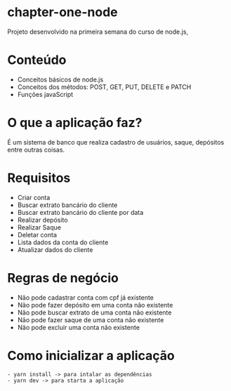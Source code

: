 # chapter-one-node
Projeto desenvolvido na primeira semana do curso de node.js,

# Conteúdo

- Conceitos básicos de node.js
- Conceitos dos métodos: POST, GET, PUT, DELETE e PATCH
- Funções javaScript 

# O que a aplicação faz?

É um sistema de banco que realiza cadastro de usuários, saque, depósitos entre outras coisas.

# Requisitos

- Criar conta
- Buscar extrato bancário do cliente
- Buscar extrato bancário do cliente por data
- Realizar depósito
- Realizar Saque
- Deletar conta 
- Lista dados da conta do cliente
- Atualizar dados do cliente

# Regras de negócio

- Não pode cadastrar conta com cpf já existente
- Não pode fazer depósito em uma conta não existente
- Não pode buscar extrato de uma conta não existente
- Não pode fazer saque de uma conta não existente
- Não pode excluir uma conta não existente

 # Como inicializar a aplicação
 ```
 - yarn install -> para intalar as dependências 
 - yarn dev -> para starta a aplicação
 
 ```
